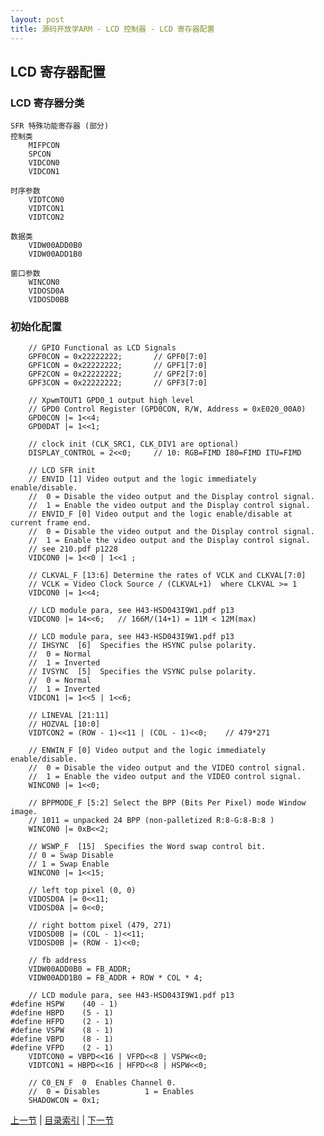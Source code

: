 ```yaml
---
layout: post
title: 源码开放学ARM - LCD 控制器 - LCD 寄存器配置
---
```


## LCD 寄存器配置

### LCD 寄存器分类

	SFR 特殊功能寄存器 (部分)
	控制类
		MIFPCON
		SPCON
		VIDCON0 
		VIDCON1
		
	时序参数
		VIDTCON0
		VIDTCON1
		VIDTCON2
		
	数据类	
		VIDW00ADD0B0
		VIDW00ADD1B0
		
	窗口参数
		WINCON0
		VIDOSD0A
		VIDOSD0BB

### 初始化配置
		// GPIO Functional as LCD Signals
		GPF0CON = 0x22222222;		// GPF0[7:0]
		GPF1CON = 0x22222222;		// GPF1[7:0]
		GPF2CON = 0x22222222;		// GPF2[7:0]
		GPF3CON = 0x22222222;		// GPF3[7:0]
	
		// XpwmTOUT1 GPD0_1 output high level
		// GPD0 Control Register (GPD0CON, R/W, Address = 0xE020_00A0)
		GPD0CON |= 1<<4;
		GPD0DAT |= 1<<1;
	
		// clock init (CLK_SRC1, CLK_DIV1 are optional)
		DISPLAY_CONTROL = 2<<0;		// 10: RGB=FIMD I80=FIMD ITU=FIMD
	
		// LCD SFR init
		// ENVID [1] Video output and the logic immediately enable/disable. 
		//	0 = Disable the video output and the Display control signal. 
		//	1 = Enable the video output and the Display control signal. 
		// ENVID_F [0] Video output and the logic enable/disable at current frame end. 
		//	0 = Disable the video output and the Display control signal. 
		//	1 = Enable the video output and the Display control signal.  
		// see 210.pdf p1228
		VIDCON0 |= 1<<0 | 1<<1 ;
	
		// CLKVAL_F [13:6] Determine the rates of VCLK and CLKVAL[7:0]  
		// VCLK = Video Clock Source / (CLKVAL+1)  where CLKVAL >= 1  
		VIDCON0 |= 1<<4;
	
		// LCD module para, see H43-HSD043I9W1.pdf p13
		VIDCON0 |= 14<<6;	// 166M/(14+1) = 11M < 12M(max)
	
		// LCD module para, see H43-HSD043I9W1.pdf p13
		// IHSYNC  [6]  Specifies the HSYNC pulse polarity. 
		//	0 = Normal               
		//	1 = Inverted 
		// IVSYNC  [5]  Specifies the VSYNC pulse polarity. 
		//	0 = Normal               
		//	1 = Inverted 	
		VIDCON1 |= 1<<5 | 1<<6;
	
		// LINEVAL [21:11] 
		// HOZVAL [10:0] 
		VIDTCON2 = (ROW - 1)<<11 | (COL - 1)<<0;	// 479*271
	
		// ENWIN_F [0] Video output and the logic immediately enable/disable. 
		//	0 = Disable the video output and the VIDEO control signal. 
		//	1 = Enable the video output and the VIDEO control signal. 
		WINCON0 |= 1<<0;
	
		// BPPMODE_F [5:2] Select the BPP (Bits Per Pixel) mode Window image.  
		// 1011 = unpacked 24 BPP (non-palletized R:8-G:8-B:8 )  
		WINCON0 |= 0xB<<2;
	
		// WSWP_F  [15]  Specifies the Word swap control bit. 
		// 0 = Swap Disable         
		// 1 = Swap Enable 
		WINCON0 |= 1<<15;	
	
		// left top pixel (0, 0)
		VIDOSD0A |= 0<<11;
		VIDOSD0A |= 0<<0;
	
		// right bottom pixel (479, 271)
		VIDOSD0B |= (COL - 1)<<11;
		VIDOSD0B |= (ROW - 1)<<0;
	
		// fb address
		VIDW00ADD0B0 = FB_ADDR;
		VIDW00ADD1B0 = FB_ADDR + ROW * COL * 4;
	
		// LCD module para, see H43-HSD043I9W1.pdf p13
	#define HSPW 	(40 - 1)
	#define HBPD 	(5 - 1)
	#define	HFPD 	(2 - 1)
	#define VSPW	(8 - 1)
	#define VBPD 	(8 - 1)
	#define VFPD 	(2 - 1)
		VIDTCON0 = VBPD<<16 | VFPD<<8 | VSPW<<0;
		VIDTCON1 = HBPD<<16 | HFPD<<8 | HSPW<<0;
	
		// C0_EN_F  0  Enables Channel 0. 
		//	0 = Disables          1 = Enables 
		SHADOWCON = 0x1;	
	



[上一节](chp12-4.html)  |  [目录索引](../index.html)  |  [下一节](chp12-6.html)
